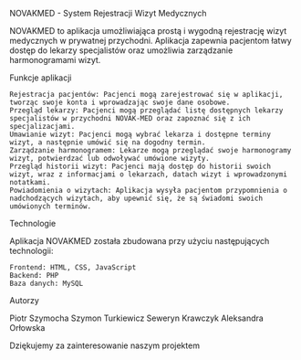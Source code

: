 NOVAKMED - System Rejestracji Wizyt Medycznych

NOVAKMED to aplikacja umożliwiająca prostą i wygodną rejestrację wizyt medycznych w prywatnej przychodni. Aplikacja zapewnia pacjentom łatwy dostęp do lekarzy specjalistów oraz umożliwia zarządzanie harmonogramami wizyt.

Funkcje aplikacji

    Rejestracja pacjentów: Pacjenci mogą zarejestrować się w aplikacji, tworząc swoje konta i wprowadzając swoje dane osobowe.
    Przegląd lekarzy: Pacjenci mogą przeglądać listę dostępnych lekarzy specjalistów w przychodni NOVAK-MED oraz zapoznać się z ich specjalizacjami.
    Umawianie wizyt: Pacjenci mogą wybrać lekarza i dostępne terminy wizyt, a następnie umówić się na dogodny termin.
    Zarządzanie harmonogramem: Lekarze mogą przeglądać swoje harmonogramy wizyt, potwierdzać lub odwoływać umówione wizyty.
    Przegląd historii wizyt: Pacjenci mają dostęp do historii swoich wizyt, wraz z informacjami o lekarzach, datach wizyt i wprowadzonymi notatkami.
    Powiadomienia o wizytach: Aplikacja wysyła pacjentom przypomnienia o nadchodzących wizytach, aby upewnić się, że są świadomi swoich umówionych terminów.

Technologie

Aplikacja NOVAKMED została zbudowana przy użyciu następujących technologii:

    Frontend: HTML, CSS, JavaScript
    Backend: PHP
    Baza danych: MySQL
    
Autorzy

   Piotr Szymocha
   Szymon Turkiewicz
   Seweryn Krawczyk 
   Aleksandra Orłowska

Dziękujemy za zainteresowanie naszym projektem
